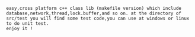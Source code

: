 	easy,cross platform c++ class lib (makefile version) which include database,network,thread,lock.buffer,and so on. at the directory of src/test you will find some test code,you can use at windows or linux to do unit test.
	enjoy it !
	
